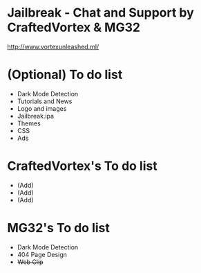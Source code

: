 # Jailbreak - Chat and Support by CraftedVortex & MG32
http://www.vortexunleashed.ml/

# (Optional) To do list
- Dark Mode Detection
- Tutorials and News
- Logo and images
- Jailbreak.ipa
- Themes
- CSS
- Ads

# CraftedVortex's To do list
- (Add)
- (Add)
- (Add)

# MG32's To do list
- Dark Mode Detection
- 404 Page Design
- ~~Web Clip~~
